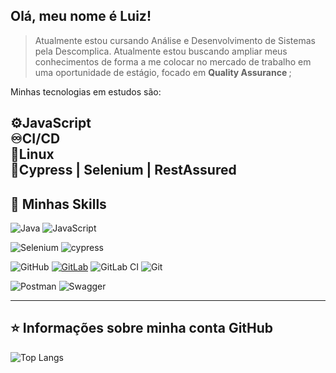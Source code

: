 ##  Olá, meu nome é <strong>Luiz!</strong>

>Atualmente estou cursando Análise e Desenvolvimento de Sistemas pela Descomplica. Atualmente estou buscando ampliar meus conhecimentos de forma a me colocar no mercado de trabalho em uma oportunidade de estágio, focado em <strong> Quality Assurance </strong>;

Minhas tecnologias em estudos são:

⚙️JavaScript <br>
♾️CI/CD <br>
🐧Linux <br>
🤖Cypress | Selenium | RestAssured
----

## 🚀 Minhas Skills

![Java](https://img.shields.io/badge/java-%23ED8B00.svg?style=for-the-badge&logo=openjdk&logoColor=white)
![JavaScript](https://img.shields.io/badge/JavaScript-F7DF1E?style=for-the-badge&logo=javascript&logoColor=black)

![Selenium](https://img.shields.io/badge/-selenium-%43B02A?style=for-the-badge&logo=selenium&logoColor=white)
![cypress](https://img.shields.io/badge/-cypress-%23E5E5E5?style=for-the-badge&logo=cypress&logoColor=058a5e)

![GitHub](https://img.shields.io/badge/github-%23121011.svg?style=for-the-badge&logo=github&logoColor=white)
[![GitLab](https://img.shields.io/badge/GitLab-330F63?style=for-the-badge&logo=gitlab&logoColor=white)](https://gitlab.com/luizgpolido)
![GitLab CI](https://img.shields.io/badge/gitlab%20ci-%23181717.svg?style=for-the-badge&logo=gitlab&logoColor=white)
![Git](https://img.shields.io/badge/GIT-E44C30?style=for-the-badge&logo=git&logoColor=white)

![Postman](https://img.shields.io/badge/Postman-FF6C37.svg?style=for-the-badge&logo=Postman&logoColor=white)
![Swagger](https://img.shields.io/badge/-Swagger-%23Clojure?style=for-the-badge&logo=swagger&logoColor=white)


---

## ⭐ Informações sobre minha conta GitHub
![Top Langs](https://github-readme-stats.vercel.app/api/top-langs/?username=luizgpolido&layout=compact)
